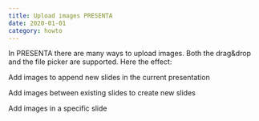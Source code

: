 ```yaml
---
title: Upload images PRESENTA
date: 2020-01-01
category: howto
---
```


In PRESENTA there are many ways to upload images. Both the drag&drop and the file picker are supported. Here the effect:

Add images to append new slides in the current presentation

Add images between existing slides to create new slides

Add images in a specific slide